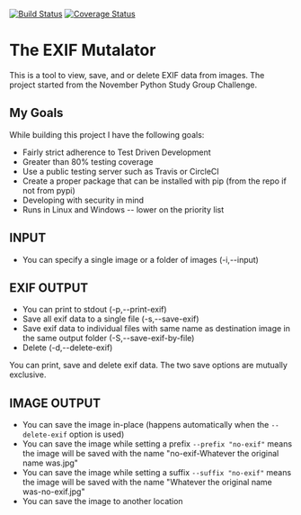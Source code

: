 [![Build Status](https://travis-ci.org/tjcim/the_exif_mutalator.svg?branch=master)](https://travis-ci.org/tjcim/the_exif_mutalator) [![Coverage Status](https://coveralls.io/repos/github/tjcim/the_exif_mutalator/badge.svg?branch=master)](https://coveralls.io/github/tjcim/the_exif_mutalator?branch=master)

# The EXIF Mutalator

This is a tool to view, save, and or delete EXIF data from images. The project started from the November Python Study Group Challenge.

## My Goals

While building this project I have the following goals:

* Fairly strict adherence to Test Driven Development
* Greater than 80% testing coverage
* Use a public testing server such as Travis or CircleCI
* Create a proper package that can be installed with pip (from the repo if not from pypi)
* Developing with security in mind
* Runs in Linux and Windows -- lower on the priority list


## INPUT

* You can specify a single image or a folder of images (-i,--input)


## EXIF OUTPUT

* You can print to stdout (-p,--print-exif)
* Save all exif data to a single file (-s,--save-exif)
* Save exif data to individual files with same name as destination image in the same output folder
(-S,--save-exif-by-file)
* Delete (-d,--delete-exif)

You can print, save and delete exif data. The two save options are mutually exclusive.


## IMAGE OUTPUT

* You can save the image in-place (happens automatically when the `--delete-exif` option is used)
* You can save the image while setting a prefix `--prefix "no-exif"` means the image will be saved
with the name "no-exif-Whatever the original name was.jpg"
* You can save the image while setting a suffix `--suffix "no-exif"` means the image will be saved
with the name "Whatever the original name was-no-exif.jpg"
* You can save the image to another location
